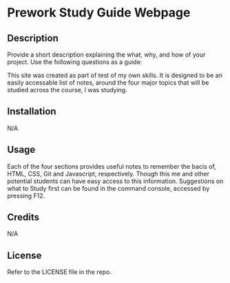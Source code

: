   # Prework Study Guide Webpage

## Description

Provide a short description explaining the what, why, and how of your project. Use the following questions as a guide:

This site was created as part of test of my own skills. It is designed to be an easily accessable list of notes, around the four major topics that will be studied across the course, I was studying.

## Installation

N/A

## Usage

Each of the four sections provides useful notes to remember the bacis of, HTML, CSS, Git and Javascript, respectively. Though this me and other potential students can have easy access to this information. Suggestions on what to Study first can be found in the command console, accessed by pressing F12.

## Credits

N/A

## License

Refer to the LICENSE file in the repo.